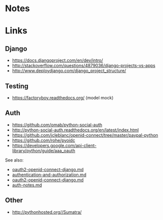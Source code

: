 # Notes


# Links

## Django

* https://docs.djangoproject.com/en/dev/intro/
* http://stackoverflow.com/questions/4879036/django-projects-vs-apps
* http://www.deploydjango.com/django_project_structure/

## Testing

* https://factoryboy.readthedocs.org/ (model mock)

## Auth

* https://github.com/omab/python-social-auth
* http://python-social-auth.readthedocs.org/en/latest/index.html
* https://github.com/jcleblanc/openid-connect/tree/master/paypal-python
* https://github.com/rohe/pyoidc
* https://developers.google.com/api-client-library/python/guide/aaa_oauth

See also:

* [oauth2-openid-connect-django.md](./oauth2-openid-connect-django.md)
* [authentication-and-authorization.md](./authentication-and-authorization.md)
* [oauth2-openid-connect-django.md](./oauth2-openid-connect-django.md)
* [auth-notes.md](./auth-notes.md)

## Other

* http://pythonhosted.org//Sumatra/
